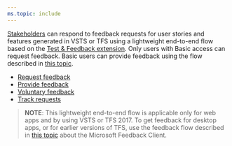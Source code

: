 ```yaml
---
ms.topic: include
---
```


[Stakeholders](../../security/get-started-stakeholder.md)
can respond to feedback requests for user stories and 
features generated in VSTS or TFS using
a lightweight end-to-end flow based on the 
[Test &amp; Feedback extension](../perform-exploratory-tests.md).
Only users with Basic access can request feedback. Basic users
can provide feedback using the flow described in
[this topic](../provide-stakeholder-feedback.md#non-stakeholder-feedback).

* [Request feedback](../request-stakeholder-feedback.md#request)
* [Provide feedback](../provide-stakeholder-feedback.md#provide)
* [Voluntary feedback](../voluntary-stakeholder-feedback.md#voluntary)
* [Track requests](../track-stakeholder-feedback.md#track)

>**NOTE**: This lightweight end-to-end flow is applicable only for web apps
and by using VSTS or TFS 2017. To get feedback for desktop apps, or for 
earlier versions of TFS, use the feedback flow described in
[this topic](../../feedback/get-feedback.md)
about the Microsoft Feedback Client.
